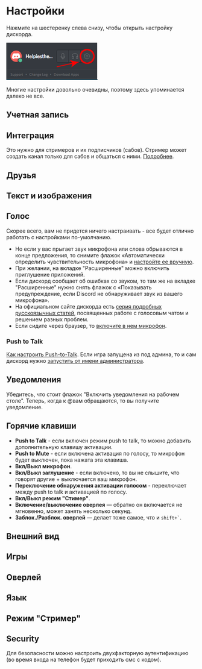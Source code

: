 # Настройки

Нажмите на шестеренку слева снизу, чтобы открыть настройку дискорда.

![](/img/helpycog.png)

Многие настройки довольно очевидны, поэтому здесь упоминается далеко не все.

## Учетная запись

## Интеграция

Это нужно для стримеров и их подписчиков (сабов). Стример может создать канал только для сабов и общаться с ними. <a href="https://support.discordapp.com/hc/ru/articles/212112068" target="_blank">Подробнее</a>.

## Друзья

## Текст и изображения

## Голос

Скорее всего, вам не придется ничего настраивать - все будет отлично работать с настройками по-умолчанию. 

* Но если у вас прыгает звук микрофона или слова обрываются в конце предложения, то снимите флажок «Автоматически определить чувствительность микрофона» и <a href="https://support.discordapp.com/hc/ru/articles/211376518-%D0%9C%D0%BE%D0%B4%D0%B5%D0%BB%D0%B8-%D1%83%D1%81%D1%82%D1%80%D0%BE%D0%B9%D1%81%D1%82%D0%B2-%D1%80%D0%B5%D1%87%D0%B5%D0%B2%D0%BE%D0%B3%D0%BE-%D0%B2%D0%B2%D0%BE%D0%B4%D0%B0-%D0%BE%D1%81%D0%BD%D0%BE%D0%B2%D1%8B-Push-to-Talk-%D0%B8-%D0%B3%D0%BE%D0%BB%D0%BE%D1%81%D0%BE%D0%B2%D0%BE%D0%B5-%D1%83%D0%BF%D1%80%D0%B0%D0%B2%D0%BB%D0%B5%D0%BD%D0%B8%D0%B5-" target="_blank">настройте ее вручную</a>.
* При желании, на вкладке "Расширенные" можно включить приглушение приложений.
* Если дискорд сообщает об ошибках со звуком, то там же на вкладке "Расширенные" нужно снять флажок с «Показывать предупреждение, если Discord не обнаруживает звук из вашего микрофона».
* На официальном сайте дискорда есть <a href="https://support.discordapp.com/hc/ru/categories/200404367" target="_blank">серия подробных русскоязычных статей</a>, посвященных работе с голосовым чатом и решением разных проблем.
* Если сидите через браузер, то [включите в нем микрофон](/dop/browser.md#включить-доступ-к-микрофону).

### Push to Talk

<a href="https://support.discordapp.com/hc/ru/articles/211376518-%D0%9C%D0%BE%D0%B4%D0%B5%D0%BB%D0%B8-%D1%83%D1%81%D1%82%D1%80%D0%BE%D0%B9%D1%81%D1%82%D0%B2-%D1%80%D0%B5%D1%87%D0%B5%D0%B2%D0%BE%D0%B3%D0%BE-%D0%B2%D0%B2%D0%BE%D0%B4%D0%B0-%D0%BE%D1%81%D0%BD%D0%BE%D0%B2%D1%8B-Push-to-Talk-%D0%B8-%D0%B3%D0%BE%D0%BB%D0%BE%D1%81%D0%BE%D0%B2%D0%BE%D0%B5-%D1%83%D0%BF%D1%80%D0%B0%D0%B2%D0%BB%D0%B5%D0%BD%D0%B8%D0%B5-" target="_blank">Как настроить Push-to-Talk</a>. Если игра запущена из под админа, то и сам дискорд нужно <a href="https://support.discordapp.com/hc/ru/articles/205082178-%D0%9A%D0%B0%D0%BA-%D0%B2%D0%BA%D0%BB%D1%8E%D1%87%D0%B8%D1%82%D1%8C-PTT-push-to-talk-%D0%B5%D1%81%D0%BB%D0%B8-%D1%8F-%D0%B7%D0%B0%D0%BF%D1%83%D1%81%D1%82%D0%B8%D0%BB-%D1%81%D0%B2%D0%BE%D1%8E-%D0%B8%D0%B3%D1%80%D1%83-%D0%B2-%D1%80%D0%B5%D0%B6%D0%B8%D0%BC%D0%B5-%D0%B0%D0%B4%D0%BC%D0%B8%D0%BD%D0%B8%D1%81%D1%82%D1%80%D0%B0%D1%82%D0%BE%D1%80%D0%B0-" target="_blank">запустить от имени администратора</a>.

## Уведомления

Убедитесь, что стоит флажок "Включить уведомления на рабочем столе". Теперь, когда к @вам обращаются, то вы получите уведомление.

## Горячие клавиши

* **Push to Talk** - если включен режим push to talk, то можно добавить дополнительную клавишу активации.
* **Push to Mute** - если включена активация по голосу, то микрофон будет выключен, пока нажата эта клавиша.
* **Вкл/Выкл микрофон**.
* **Вкл/Выкл заглушение** - если включено, то вы не слышите, что говорят другие + выключается ваш микрофон.
* **Переключение обнаружения активации голосом** - переключает между push to talk и активацией по голосу.
* **Вкл/Выкл режим "Стимер"**.
* **Включение/выключение оверлея** — обратно он включается не мгновенно, может занять несколько секунд.
* **Заблок./Разблок. оверлей** — делает тоже самое, что и <code>shift+`</code>.

## Внешний вид

## Игры

## Оверлей

## Язык

## Режим "Стример"

## Security

Для безопасности можно настроить двухфакторную аутентификацию (во время входа на телефон будет приходить смс с кодом).